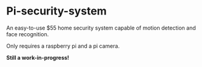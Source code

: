# Pi-security-system
An easy-to-use $55 home security system capable of motion detection and face recognition.

Only requires a raspberry pi and a pi camera.

**Still a work-in-progress!**
